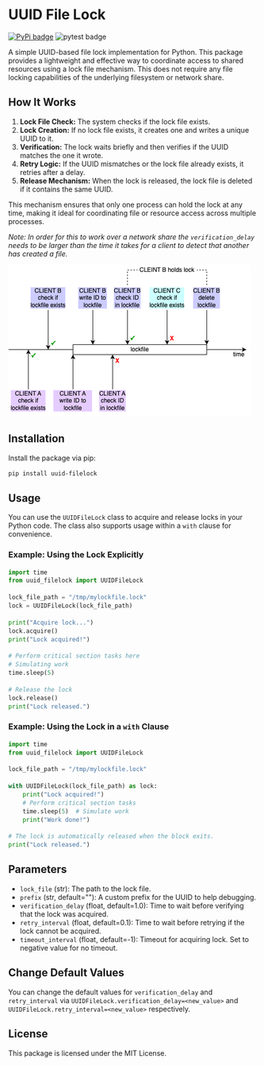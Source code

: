 # UUID File Lock

[![PyPi badge](https://img.shields.io/pypi/v/uuid-filelock)](https://pypi.org/project/uuid-filelock/)
![pytest badge](https://github.com/z3rone-org/uuid_filelock/actions/workflows/python-test.yml/badge.svg)

A simple UUID-based file lock implementation for Python. This package provides a lightweight and effective way to coordinate access to shared resources using a lock file mechanism.
This does not require any file locking capabilities of the underlying filesystem or network share.

## How It Works

1. **Lock File Check:** The system checks if the lock file exists.
2. **Lock Creation:** If no lock file exists, it creates one and writes a unique UUID to it.
3. **Verification:** The lock waits briefly and then verifies if the UUID matches the one it wrote.
4. **Retry Logic:** If the UUID mismatches or the lock file already exists, it retries after a delay.
5. **Release Mechanism:** When the lock is released, the lock file is deleted if it contains the same UUID.

This mechanism ensures that only one process can hold the lock at any time, making it ideal for coordinating file or resource access across multiple processes.

*Note: In order for this to work over a network share the `verification_delay` needs to be larger than the time it takes for a client to detect that another has created a file.*

![working principal](https://raw.githubusercontent.com/z3rone-org/uuid_filelock/refs/heads/main/docs/uuid_filelock.png)
## Installation

Install the package via pip:

```bash
pip install uuid-filelock
```

## Usage

You can use the `UUIDFileLock` class to acquire and release locks in your Python code. The class also supports usage within a `with` clause for convenience.

### Example: Using the Lock Explicitly

```python
import time
from uuid_filelock import UUIDFileLock

lock_file_path = "/tmp/mylockfile.lock"
lock = UUIDFileLock(lock_file_path)

print("Acquire lock...")
lock.acquire()
print("Lock acquired!")

# Perform critical section tasks here
# Simulating work
time.sleep(5)

# Release the lock
lock.release()
print("Lock released.")
```

### Example: Using the Lock in a `with` Clause

```python
import time
from uuid_filelock import UUIDFileLock

lock_file_path = "/tmp/mylockfile.lock"

with UUIDFileLock(lock_file_path) as lock:
    print("Lock acquired!")
    # Perform critical section tasks
    time.sleep(5)  # Simulate work
    print("Work done!")

# The lock is automatically released when the block exits.
print("Lock released.")
```

## Parameters

- `lock_file` (str): The path to the lock file.
- `prefix` (str, default=""): A custom prefix for the UUID to help debugging. 
- `verification_delay` (float, default=1.0): Time to wait before verifying that the lock was acquired.
- `retry_interval` (float, default=0.1): Time to wait before retrying if the lock cannot be acquired.
- `timeout_interval` (float, default=-1): Timeout for acquiring lock. Set to negative value for no timeout.

## Change Default Values
You can change the default values for `verification_delay` and `retry_interval`
via `UUIDFileLock.verification_delay=<new_value>` and `UUIDFileLock.retry_interval=<new_value>` respectively.

## License

This package is licensed under the MIT License.

